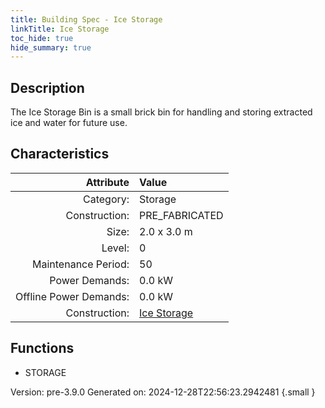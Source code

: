 ```yaml
---
title: Building Spec - Ice Storage
linkTitle: Ice Storage
toc_hide: true
hide_summary: true
---
```


## Description
The Ice Storage Bin is a small brick bin for handling and storing extracted ice and water for future use.

## Characteristics

| Attribute      | Value |
|--------:|:------|
|Category:|Storage|
|Construction:|PRE_FABRICATED|
|Size:|2.0 x 3.0 m|
|Level:|0|
|Maintenance Period:|50|
|Power Demands:|0.0 kW|
|Offline Power Demands:|0.0 kW|
|Construction:|[Ice Storage](/docs/definitions/construction/ice-storage)|

## Functions
      
- STORAGE




Version: pre-3.9.0 Generated on: 2024-12-28T22:56:23.2942481
{.small }